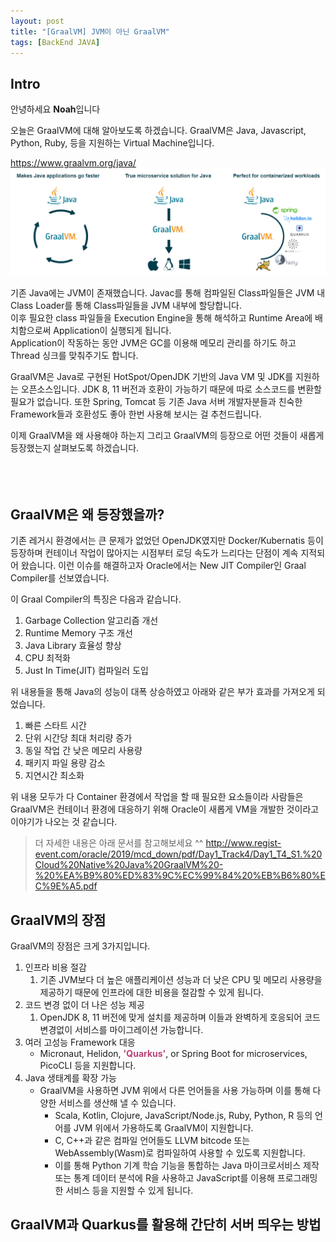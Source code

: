 ```yaml
---
layout: post
title: "[GraalVM] JVM이 아닌 GraalVM"
tags: [BackEnd JAVA]
---
```


## Intro

안녕하세요 **Noah**입니다

오늘은 GraalVM에 대해 알아보도록 하겠습니다.
GraalVM은 Java, Javascript, Python, Ruby, 등을 지원하는 Virtual Machine입니다.<br/>

https://www.graalvm.org/java/
<img src="../../../assets/img/2022-07-29-GraalVM/GraalVM.png"  width="700"/>

기존 Java에는 JVM이 존재했습니다. Javac를 통해 컴파일된 Class파일들은 JVM 내 Class Loader를 통해 Class파일들을 JVM 내부에 할당합니다.<br/>
이후 필요한 class 파일들을 Execution Engine을 통해 해석하고 Runtime Area에 배치함으로써 Application이 실행되게 됩니다.<br/>
Application이 작동하는 동안 JVM은 GC를 이용해 메모리 관리를 하기도 하고 Thread 싱크를 맞춰주기도 합니다.

GraalVM은 Java로 구현된 HotSpot/OpenJDK 기반의 Java VM 및 JDK를 지원하는 오픈소스입니다. JDK 8, 11 버전과 호환이 가능하기 때문에 따로 소스코드를 변환할 필요가 없습니다.
또한 Spring, Tomcat 등 기존 Java 서버 개발자분들과 친숙한 Framework들과 호환성도 좋아 한번 사용해 보시는 걸 추천드립니다.

이제 GraalVM을 왜 사용해야 하는지 그리고 GraalVM의 등장으로 어떤 것들이 새롭게 등장했는지 살펴보도록 하겠습니다.
<br/><br/><br/><br/>

## GraalVM은 왜 등장했을까?
기존 레거시 환경에서는 큰 문제가 없었던 OpenJDK였지만 Docker/Kubernatis 등이 등장하며 컨테이너 작업이 많아지는 시점부터 로딩 속도가 느리다는 단점이 계속 지적되어 왔습니다.
이런 이슈를 해결하고자 Oracle에서는 New JIT Compiler인 Graal Compiler를 선보였습니다.

이 Graal Compiler의 특징은 다음과 같습니다.
1. Garbage Collection 알고리즘 개선
2. Runtime Memory 구조 개선
3. Java Library 효율성 향상
4. CPU 최적화
5. Just In Time(JIT) 컴파일러 도입

위 내용들을 통해 Java의 성능이 대폭 상승하였고 아래와 같은 부가 효과를 가져오게 되었습니다.

1. 빠른 스타트 시간
2. 단위 시간당 최대 처리량 증가
3. 동일 작업 간 낮은 메모리 사용량
4. 패키지 파일 용량 감소
5. 지연시간 최소화

위 내용 모두가 다 Container 환경에서 작업을 할 때 필요한 요소들이라 사람들은 
GraalVM은 컨테이너 환경에 대응하기 위해 Oracle이 새롭게 VM을 개발한 것이라고 이야기가 나오는 것 같습니다.

> 더 자세한 내용은 아래 문서를 참고해보세요 ^^
> http://www.regist-event.com/oracle/2019/mcd_down/pdf/Day1_Track4/Day1_T4_S1.%20Cloud%20Native%20Java%20GraalVM%20-%20%EA%B9%80%ED%83%9C%EC%99%84%20%EB%B6%80%EC%9E%A5.pdf

## GraalVM의 장점
GraalVM의 장점은 크게 3가지입니다.
1. 인프라 비용 절감
   1. 기존 JVM보다 더 높은 애플리케이션 성능과 더 낮은 CPU 및 메모리 사용량을 제공하기 때문에 인프라에 대한 비용을 절감할 수 있게 됩니다.
2. 코드 변경 없이 더 나은 성능 제공
   1. OpenJDK 8, 11 버전에 맞게 설치를 제공하며 이들과 완벽하게 호응되어 코드 변경없이 서비스를 마이그레이션 가능합니다.
3. 여러 고성능 Framework 대응
   - Micronaut, Helidon, <strong style="color: #bb4177;">'Quarkus'</strong>, or Spring Boot for microservices, PicoCLI 등을 지원합니다.
4. Java 생태계를 확장 가능
   - GraalVM을 사용하면 JVM 위에서 다른 언어들을 사용 가능하며 이를 통해 다양한 서비스를 생산해 낼 수 있습니다.
      - Scala, Kotlin, Clojure, JavaScript/Node.js, Ruby, Python, R 등의 언어를 JVM 위에서 가용하도록 GraalVM이 지원합니다.
      - C, C++과 같은 컴파일 언어들도 LLVM bitcode 또는 WebAssembly(Wasm)로 컴파일하여 사용할 수 있도록 지원합니다.
      - 이를 통해 Python 기계 학습 기능을 통합하는 Java 마이크로서비스 제작 <br/>또는 통계 데이터 분석에 R을 사용하고 JavaScript를 이용해 프로그래밍한 서비스 등을 지원할 수 있게 됩니다. 


## GraalVM과 Quarkus를 활용해 간단히 서버 띄우는 방법